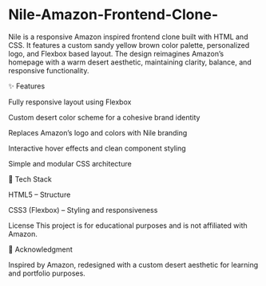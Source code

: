 # Nile-Amazon-Frontend-Clone-
Nile is a responsive Amazon inspired frontend clone built with HTML and CSS. It features a custom sandy yellow brown color palette, personalized logo, and Flexbox based layout. The design reimagines Amazon’s homepage with a warm desert aesthetic, maintaining clarity, balance, and responsive functionality.


✨ Features

Fully responsive layout using Flexbox

Custom desert color scheme for a cohesive brand identity

Replaces Amazon’s logo and colors with Nile branding

Interactive hover effects and clean component styling

Simple and modular CSS architecture

🧠 Tech Stack

HTML5 – Structure

CSS3 (Flexbox) – Styling and responsiveness

License
This project is for educational purposes and is not affiliated with Amazon.

🌟 Acknowledgment

Inspired by Amazon, redesigned with a custom desert aesthetic for learning and portfolio purposes.
